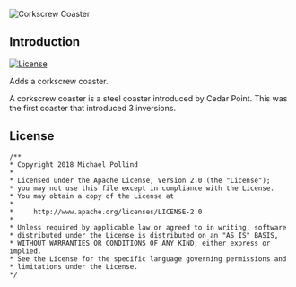 ![Corkscrew Coaster](https://steamuserimages-a.akamaihd.net/ugc/2435761146288328488/26009AA32E923A063B2E2AD736ECC31F0A3956D6/)


## Introduction

[![License](https://img.shields.io/badge/License-Apache%202.0-blue.svg)](https://opensource.org/licenses/Apache-2.0)

Adds a corkscrew coaster.

A corkscrew coaster is a steel coaster introduced by Cedar Point. This was the first coaster that introduced 3 inversions. 

## License

```
/**
* Copyright 2018 Michael Pollind
*
* Licensed under the Apache License, Version 2.0 (the "License");
* you may not use this file except in compliance with the License.
* You may obtain a copy of the License at
*
*     http://www.apache.org/licenses/LICENSE-2.0
*
* Unless required by applicable law or agreed to in writing, software
* distributed under the License is distributed on an "AS IS" BASIS,
* WITHOUT WARRANTIES OR CONDITIONS OF ANY KIND, either express or implied.
* See the License for the specific language governing permissions and
* limitations under the License.
*/

```
